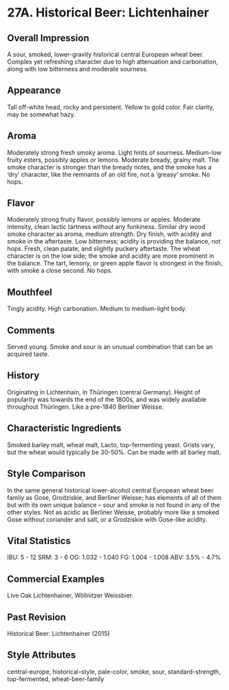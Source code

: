 # 27A. Historical Beer: Lichtenhainer

## Overall Impression

A sour, smoked, lower-gravity historical central European wheat beer. Complex yet refreshing character due to high attenuation and carbonation, along with low bitterness and moderate sourness.

## Appearance

Tall off-white head, rocky and persistent. Yellow to gold color. Fair clarity, may be somewhat hazy.

## Aroma

Moderately strong fresh smoky aroma. Light hints of sourness. Medium-low fruity esters, possibly apples or lemons. Moderate bready, grainy malt. The smoke character is stronger than the bready notes, and the smoke has a ‘dry’ character, like the remnants of an old fire, not a ‘greasy’ smoke. No hops.

## Flavor

Moderately strong fruity flavor, possibly lemons or apples. Moderate intensity, clean lactic tartness without any funkiness. Similar dry wood smoke character as aroma, medium strength. Dry finish, with acidity and smoke in the aftertaste. Low bitterness; acidity is providing the balance, not hops. Fresh, clean palate, and slightly puckery aftertaste. The wheat character is on the low side; the smoke and acidity are more prominent in the balance. The tart, lemony, or green apple flavor is strongest in the finish, with smoke a close second. No hops.

## Mouthfeel

Tingly acidity. High carbonation. Medium to medium-light body.

## Comments

Served young. Smoke and sour is an unusual combination that can be an acquired taste.

## History

Originating in Lichtenhain, in Thüringen (central Germany). Height of popularity was towards the end of the 1800s, and was widely available throughout Thüringen. Like a pre-1840 Berliner Weisse.

## Characteristic Ingredients

Smoked barley malt, wheat malt, Lacto, top-fermenting yeast. Grists vary, but the wheat would typically be 30-50%. Can be made with all barley malt.

## Style Comparison

In the same general historical lower-alcohol central European wheat beer family as Gose, Grodziskie, and Berliner Weisse; has elements of all of them but with its own unique balance – sour and smoke is not found in any of the other styles. Not as acidic as Berliner Weisse, probably more like a smoked Gose without coriander and salt, or a Grodziskie with Gose-like acidity.

## Vital Statistics

IBU: 5 - 12
SRM: 3 - 6
OG: 1.032 - 1.040
FG: 1.004 - 1.008
ABV: 3.5% - 4.7%

## Commercial Examples

Live Oak Lichtenhainer, Wöllnitzer Weissbier.

## Past Revision

Historical Beer: Lichtenhainer (2015)

## Style Attributes

central-europe, historical-style, pale-color, smoke, sour, standard-strength, top-fermented, wheat-beer-family